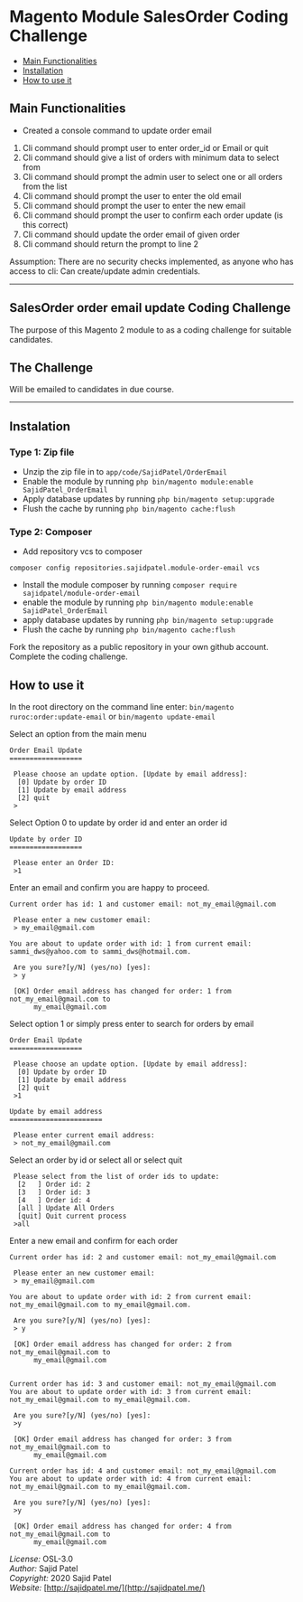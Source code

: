 # Magento Module SalesOrder Coding Challenge

 - [Main Functionalities](#markdown-header-main-functionalities)
 - [Installation](#markdown-header-installation)
 - [How to use it](#markdown-header-how-to-use-it)

## Main Functionalities

* Created a console command to update order email
1. Cli command should prompt user to enter order_id or Email or quit
2. Cli command should give a list of orders with minimum data to select from
3. Cli command should prompt the admin user to select one or all orders from the list
4. Cli command should prompt the user to enter the old email
5. Cli command should prompt the user to enter the new email
6. Cli command should prompt the user to confirm each order update (is this correct)
7. Cli command should update the order email of given order
8. Cli command should return the prompt to line 2

Assumption:
There are no security checks implemented, as anyone who has access to cli:
Can create/update admin credentials.


-----
## SalesOrder order email update Coding Challenge

The purpose of this Magento 2 module to as a coding challenge for suitable candidates.

## The Challenge

Will be emailed to candidates in due course.

-----

## Instalation 

### Type 1: Zip file

 - Unzip the zip file in to `app/code/SajidPatel/OrderEmail`
 - Enable the module by running `php bin/magento module:enable SajidPatel_OrderEmail`
 - Apply database updates by running `php bin/magento setup:upgrade`
 - Flush the cache by running `php bin/magento cache:flush`

### Type 2: Composer

 - Add repository vcs to composer
 ```
composer config repositories.sajidpatel.module-order-email vcs
```
 - Install the module composer by running ```composer require sajidpatel/module-order-email```
 - enable the module by running `php bin/magento module:enable SajidPatel_OrderEmail`
 - apply database updates by running `php bin/magento setup:upgrade`
 - Flush the cache by running `php bin/magento cache:flush`

Fork the repository as a public repository in your own github account.
Complete the coding challenge.


## How to use it 
In the root directory on the command line enter:
```bin/magento ruroc:order:update-email```
or 
```bin/magento update-email```

Select an option from the main menu
```
Order Email Update
==================

 Please choose an update option. [Update by email address]:
  [0] Update by order ID
  [1] Update by email address
  [2] quit
 >
```
Select Option 0 to update by order id and enter an order id
```
Update by order ID
==================

 Please enter an Order ID:
 >1
```
Enter an email and confirm you are happy to proceed.
```
Current order has id: 1 and customer email: not_my_email@gmail.com

 Please enter a new customer email:
 > my_email@gmail.com

You are about to update order with id: 1 from current email: sammi_dws@yahoo.com to sammi_dws@hotmail.com.

 Are you sure?[y/N] (yes/no) [yes]:
 > y

 [OK] Order email address has changed for order: 1 from not_my_email@gmail.com to
      my_email@gmail.com
```

Select option 1 or simply press enter to search for orders by email
```
Order Email Update
==================

 Please choose an update option. [Update by email address]:
  [0] Update by order ID
  [1] Update by email address
  [2] quit
 >1

Update by email address
=======================

 Please enter current email address:
 > not_my_email@gmail.com

```
Select an order by id or select all or select quit
```
 Please select from the list of order ids to update:
  [2   ] Order id: 2
  [3   ] Order id: 3
  [4   ] Order id: 4
  [all ] Update All Orders
  [quit] Quit current process
 >all
```
Enter a new email and confirm for each order
```
Current order has id: 2 and customer email: not_my_email@gmail.com

 Please enter an new customer email:
 > my_email@gmail.com

You are about to update order with id: 2 from current email: not_my_email@gmail.com to my_email@gmail.com.

 Are you sure?[y/N] (yes/no) [yes]:
 > y

 [OK] Order email address has changed for order: 2 from not_my_email@gmail.com to
      my_email@gmail.com


Current order has id: 3 and customer email: not_my_email@gmail.com
You are about to update order with id: 3 from current email: not_my_email@gmail.com to my_email@gmail.com.

 Are you sure?[y/N] (yes/no) [yes]:
 >y

 [OK] Order email address has changed for order: 3 from not_my_email@gmail.com to
      my_email@gmail.com

Current order has id: 4 and customer email: not_my_email@gmail.com
You are about to update order with id: 4 from current email: not_my_email@gmail.com to my_email@gmail.com.

 Are you sure?[y/N] (yes/no) [yes]:
 >y

 [OK] Order email address has changed for order: 4 from not_my_email@gmail.com to
      my_email@gmail.com

```
*License:* OSL-3.0<br>
*Author:* Sajid Patel<br>
*Copyright:* 2020 Sajid Patel<br>
*Website:* [http://sajidpatel.me/](http://sajidpatel.me/)  
